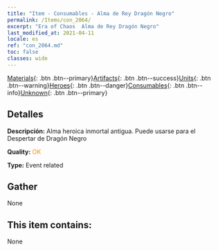 ```yaml
---
title: "Item - Consumables - Alma de Rey Dragón Negro"
permalink: /Items/con_2064/
excerpt: "Era of Chaos  Alma de Rey Dragón Negro"
last_modified_at: 2021-04-11
locale: es
ref: "con_2064.md"
toc: false
classes: wide
---
```

 [Materials](/es/Items/){: .btn .btn--primary}[Artifacts](/es/Items/Artifacts/){: .btn .btn--success}[Units](/es/Items/Units/){: .btn .btn--warning}[Heroes](/es/Items/Heroes/){: .btn .btn--danger}[Consumables](/es/Items/Consumables/){: .btn .btn--info}[Unknown](/es/Items/Unknown/){: .btn .btn--primary}

## Detalles
 **Descripción:** Alma heroica inmortal antigua. Puede usarse para el Despertar de Dragón Negro

 **Quality:** <span style="color: #FF8C00">OK</span>

 **Type:** Event related

## Gather

  None

## This item contains:

  None

